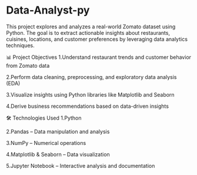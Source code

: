 # Data-Analyst-py

This project explores and analyzes a real-world Zomato dataset using Python. The goal is to extract actionable insights about restaurants, cuisines, locations, and customer preferences by leveraging data analytics techniques.

📊 Project Objectives
1.Understand restaurant trends and customer behavior from Zomato data

2.Perform data cleaning, preprocessing, and exploratory data analysis (EDA)

3.Visualize insights using Python libraries like Matplotlib and Seaborn

4.Derive business recommendations based on data-driven insights

🛠️ Technologies Used
1.Python

2.Pandas – Data manipulation and analysis

3.NumPy – Numerical operations

4.Matplotlib & Seaborn – Data visualization

5.Jupyter Notebook – Interactive analysis and documentation

